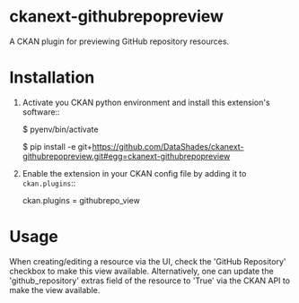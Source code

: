 # ckanext-githubrepopreview

A CKAN plugin for previewing GitHub repository resources.

# Installation

1. Activate you CKAN python environment and install this extension's software::

    $ pyenv/bin/activate

    $ pip install -e  git+https://github.com/DataShades/ckanext-githubrepopreview.git#egg=ckanext-githubrepopreview

2. Enable the extension in your CKAN config file by adding it to ``ckan.plugins``::

    ckan.plugins = githubrepo_view

# Usage

When creating/editing a resource via the UI, check the 'GitHub Repository' checkbox to make this view available. Alternatively, one can update the 'github_repository' extras field of the resource to 'True' via the CKAN API to make the view available.